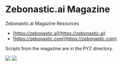 # Zebonastic.ai Magazine 
Zebonastic.ai Magazine Resources

* [https://zebonastic.ai](https://zebonastic.ai)
* [https://zebonastic.com](https://zebonastic.com)      


Scripts from the magazine are in the PYZ directory.

<img src="https://raw.githubusercontent.com/aiskunks/zebonastic/main/IMG/Small_Zebo_Mag.png">



<img src="https://raw.githubusercontent.com/aiskunks/zebonastic/main/IMG/Anatomy_of_Prompts_Zebonastic.png">





